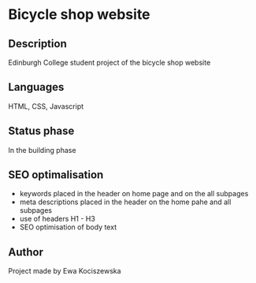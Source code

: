 # Bicycle shop website

## Description
Edinburgh College student project of the bicycle shop website 

## Languages
HTML, 
CSS, 
Javascript

## Status phase
In the building phase

## SEO optimalisation
- keywords placed in the header on home page and on the all subpages 
- meta descriptions placed  in the header on the home pahe and all subpages 
-  use of headers H1 - H3
-  SEO optimisation of  body text 

## Author
Project made by Ewa Kociszewska
